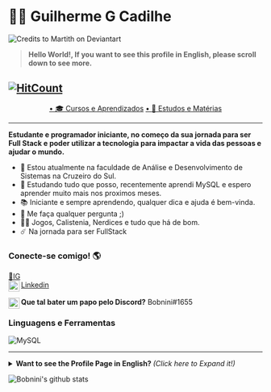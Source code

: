 
# :man_technologist: Guilherme G Cadilhe
![Credits to Martith on Deviantart](https://images-wixmp-ed30a86b8c4ca887773594c2.wixmp.com/f/8debd67d-e4d9-453b-aed3-998549f50bbd/dbulkw2-e3705b92-da3e-43e9-ae47-726a268f6fa1.gif?token=eyJ0eXAiOiJKV1QiLCJhbGciOiJIUzI1NiJ9.eyJzdWIiOiJ1cm46YXBwOiIsImlzcyI6InVybjphcHA6Iiwib2JqIjpbW3sicGF0aCI6IlwvZlwvOGRlYmQ2N2QtZTRkOS00NTNiLWFlZDMtOTk4NTQ5ZjUwYmJkXC9kYnVsa3cyLWUzNzA1YjkyLWRhM2UtNDNlOS1hZTQ3LTcyNmEyNjhmNmZhMS5naWYifV1dLCJhdWQiOlsidXJuOnNlcnZpY2U6ZmlsZS5kb3dubG9hZCJdfQ.eXlc6SWdfkDWvNJweOqJk7kxIPDC-upJZzoVWckJA6Y)
>**Hello World!, If you want to see this profile in English, please scroll down to see more.**

[![HitCount](http://hits.dwyl.com/Guilherme-G-Cadilhe/Guilherme-G-Cadlihe.svg)](http://hits.dwyl.com/Guilherme-G-Cadilhe/Guilherme-G-Cadlihe)
---
<p align="center">
  <a href="https://github.com/Guilherme-G-Cadilhe/Cursos">• 🎓 Cursos e Aprendizados</a> 
    <a href="https://github.com/Guilherme-G-Cadilhe/Estudos-Materias">• 📘 Estudos e Matérias</a> 
</p>

---

**Estudante e programador iniciante, no começo da sua jornada para ser Full Stack e poder utilizar a tecnologia para impactar a vida das pessoas e ajudar o mundo.**

- 🏫 Estou atualmente na faculdade de Análise e Desenvolvimento de Sistemas na Cruzeiro do Sul.
- 🧠 Estudando tudo que posso, recentemente aprendi MySQL e espero aprender muito mais nos proximos meses.
- 📚 Iniciante e sempre aprendendo, qualquer dica e ajuda é bem-vinda.
- 💬 Me faça qualquer pergunta ;)
- 🐉🎲  Jogos, Calistenia, Nerdices e tudo que há de bom.
- ☄️ Na jornada para ser FullStack

### Conecte-se comigo! 🌎
<a href="https://www.instagram.com/bobnini.guilherme/">📸IG</a>
<br/>
<a><img align="left" alt="Bobnini's LinkdeIN" width="22px" src="https://cdn.jsdelivr.net/npm/simple-icons@v3/icons/linkedin.svg" />
</a><a href="https://www.linkedin.com/in/guilhermegcadilhe/">Linkedin </a>
<br/>  <br/> 
<a> <img align="left" alt="Bobnini's Discord" width="22px" src="https://cdn.jsdelivr.net/npm/simple-icons@v3/icons/discord.svg" /> </a> **Que tal bater um papo pelo Discord?** Bobnini#1655

### Linguagens e Ferramentas
![MySQL](https://img.shields.io/badge/-MySQL-00758F?style=flat-square&logo=mysql&logoColor=white)

---

<details>
  <summary> <b> Want to see the Profile Page in English? </b> <i>(Click here to Expand it!)</i> </summary>
  <br>
  
**Student and beginner programmer, just starting his journey to become Full Stack and be able to use the technology to impact people's lives and change the world.**

- 🏫 Currently on Analysis and Systems Development College at Cruzeiro do Sul.
- 🧠 Learning everything i can, just learned MySQL and i hope to learn way more in the next few months.
- 📚 Beginner and always learning, every help and tip is welcome.
- 💬 Ask me anything ;)
- 🐉🎲  Games, Calisthenic, Nerdy and everything that is good.
- ☄️ On the Full Stack journey

### Connect with me! 🌎
<a href="https://www.instagram.com/bobnini.guilherme/">📸IG</a>
<br/>
<a href="https://www.linkedin.com/in/guilhermegcadilhe/">💼Linkedin </a>
<br/> <br/> 
<a> <img align="left" alt="Bobnini's Discord" width="22px" src="https://cdn.jsdelivr.net/npm/simple-icons@v3/icons/discord.svg" /> </a> **What about a chat on discord?** Bobnini#1655

### Languagues and Tools
![MySQL](https://img.shields.io/badge/-MySQL-00758F?style=flat-square&logo=mysql&logoColor=white)
  </details>
  
![Bobnini's github stats](https://github-readme-stats.vercel.app/api?username=Guilherme-G-Cadilhe&show_icons=true&theme=buefy)
